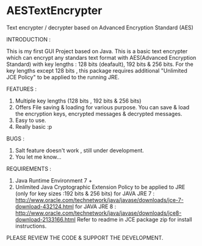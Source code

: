# AESTextEncrypter
Text encrypter / decrypter based on Advanced Encryption Standard (AES)

INTRODUCTION :

This is my first GUI Project based on Java. 
This is a basic text encrypter which can encrypt any standars text format with AES(Advanced Encryption Standard) with key lengths :
128 bits (deafault), 192 bits & 256 bits.
For the key lengths except 128 bits , this package requires additional "Unlimited JCE Policy" to be applied to the running JRE.


FEATURES :

1. Multiple key lengths (128 bits , 192 bits & 256 bits)
2. Offers File saving & loading for various purpose. You can save & load the encryption keys, encrypted messages & decrypted messages.
3. Easy to use.
4. Really basic :p


BUGS :

1. Salt feature doesn't work , still under development.
2. You let me know...


REQUIREMENTS :

1. Java Runtime Environment 7 +
2. Unlimited Java Cryptographic Extension Policy to be applied to JRE (only for key sizes :192 bits & 256 bits) 
   for JAVA JRE 7 : http://www.oracle.com/technetwork/java/javase/downloads/jce-7-download-432124.html
   for JAVA JRE 8 : http://www.oracle.com/technetwork/java/javase/downloads/jce8-download-2133166.html
   Refer to readme in JCE package zip for install instructions.

PLEASE REVIEW THE CODE & SUPPORT THE DEVELOPMENT.
